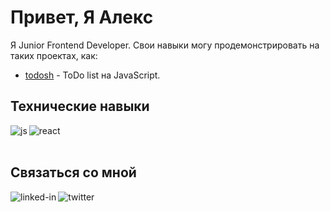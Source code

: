# Привет, Я Алекс

Я Junior Frontend Developer. Свои навыки могу продемонстрировать на таких проектах, как:
- [todosh](https://github.com/punkmachine/todosh) - ToDo list на JavaScript. 

## Технические навыки

<img align="left" alt="js" src="https://img.shields.io/badge/JavaScript-555555?&style=for-the-badge&logo=JavaScript" />
<img align="left" alt="react" src="https://img.shields.io/badge/react%20-%2320232a.svg?&style=for-the-badge&logo=react&logoColor=%2361DAFB" />  

<br>
<br>

## Связаться со мной

[<img align="left" alt="linked-in" src="https://img.shields.io/badge/linkedin-%230077B5.svg?&style=for-the-badge&logo=linkedin&logoColor=white" />](linkedin.com/in/алекс-рассудихин-3a425a21b)
[<img align="left" alt="twitter" src="https://img.shields.io/badge/twitter-%231DA1F2.svg?&style=for-the-badge&logo=twitter&logoColor=white" />](https://twitter.com/MashinPunk)

